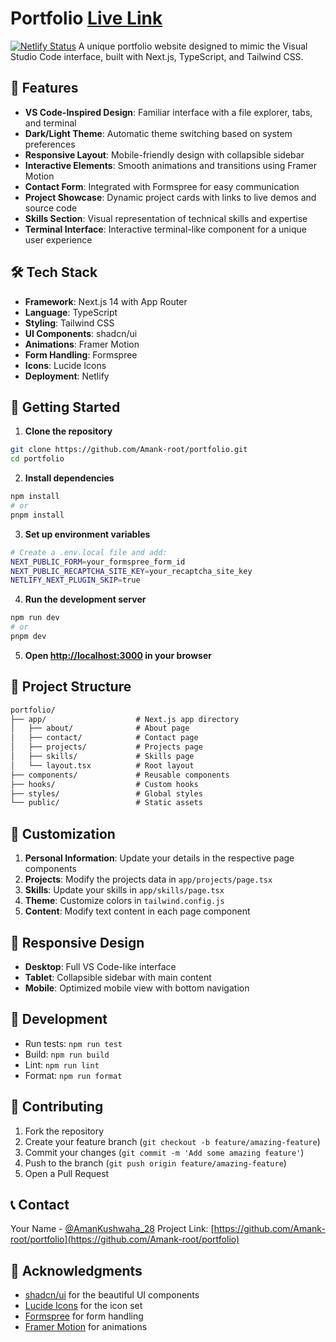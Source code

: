 # Portfolio [Live Link](https://amankushwaha.netlify.app/)

[![Netlify Status](https://api.netlify.com/api/v1/badges/0e820de8-b2f9-4a71-8a6d-63cd83ef4cfe/deploy-status)](https://app.netlify.com/sites/amankushwaha/deploys)
A unique portfolio website designed to mimic the Visual Studio Code interface, built with Next.js, TypeScript, and Tailwind CSS.

## 🚀 Features

- **VS Code-Inspired Design**: Familiar interface with a file explorer, tabs, and terminal
- **Dark/Light Theme**: Automatic theme switching based on system preferences
- **Responsive Layout**: Mobile-friendly design with collapsible sidebar
- **Interactive Elements**: Smooth animations and transitions using Framer Motion
- **Contact Form**: Integrated with Formspree for easy communication
- **Project Showcase**: Dynamic project cards with links to live demos and source code
- **Skills Section**: Visual representation of technical skills and expertise
- **Terminal Interface**: Interactive terminal-like component for a unique user experience

## 🛠️ Tech Stack

- **Framework**: Next.js 14 with App Router
- **Language**: TypeScript
- **Styling**: Tailwind CSS
- **UI Components**: shadcn/ui
- **Animations**: Framer Motion
- **Form Handling**: Formspree
- **Icons**: Lucide Icons
- **Deployment**: Netlify

## 🚦 Getting Started

1. **Clone the repository**
```bash
git clone https://github.com/Amank-root/portfolio.git
cd portfolio
```

2. **Install dependencies**
```bash
npm install
# or
pnpm install
```

3. **Set up environment variables**
```bash
# Create a .env.local file and add:
NEXT_PUBLIC_FORM=your_formspree_form_id
NEXT_PUBLIC_RECAPTCHA_SITE_KEY=your_recaptcha_site_key
NETLIFY_NEXT_PLUGIN_SKIP=true
```

4. **Run the development server**
```bash
npm run dev
# or
pnpm dev
```

5. **Open [http://localhost:3000](http://localhost:3000) in your browser**

## 📁 Project Structure
```markdown
portfolio/
├── app/                    # Next.js app directory
│   ├── about/              # About page
│   ├── contact/            # Contact page
│   ├── projects/           # Projects page
│   ├── skills/             # Skills page
│   └── layout.tsx          # Root layout
├── components/             # Reusable components
├── hooks/                  # Custom hooks
├── styles/                 # Global styles
└── public/                 # Static assets
```


## 🎨 Customization

1. **Personal Information**: Update your details in the respective page components
2. **Projects**: Modify the projects data in `app/projects/page.tsx`
3. **Skills**: Update your skills in `app/skills/page.tsx`
4. **Theme**: Customize colors in `tailwind.config.js`
5. **Content**: Modify text content in each page component

## 📱 Responsive Design

- **Desktop**: Full VS Code-like interface
- **Tablet**: Collapsible sidebar with main content
- **Mobile**: Optimized mobile view with bottom navigation

## 🔧 Development

- Run tests: `npm run test`
- Build: `npm run build`
- Lint: `npm run lint`
- Format: `npm run format`

## 🤝 Contributing

1. Fork the repository
2. Create your feature branch (`git checkout -b feature/amazing-feature`)
3. Commit your changes (`git commit -m 'Add some amazing feature'`)
4. Push to the branch (`git push origin feature/amazing-feature`)
5. Open a Pull Request

## 📞 Contact

Your Name - [@AmanKushwaha_28](https://twitter.com/AmanKushwaha_28)
Project Link: [https://github.com/Amank-root/portfolio](https://github.com/Amank-root/portfolio)

## 🙏 Acknowledgments

- [shadcn/ui](https://ui.shadcn.com/) for the beautiful UI components
- [Lucide Icons](https://lucide.dev/) for the icon set
- [Formspree](https://formspree.io/) for form handling
- [Framer Motion](https://www.framer.com/motion/) for animations